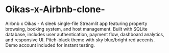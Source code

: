 # Oikas-x-Airbnb-clone-
Airbnb x Oikas - A sleek single-file Streamlit app featuring property browsing, booking system, and host management. Built with SQLite database, includes user authentication, payment flow, dashboard analytics, and responsive UI. Pitch-black theme with sky blue/bright red accents. Demo account included for instant testing.
